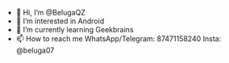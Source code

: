 - 👋 Hi, I’m @BelugaQZ
- 👀 I’m interested in Android
- 🌱 I’m currently learning Geekbrains
- 📫 How to reach me 
WhatsApp/Telegram: 87471158240
Insta: @beluga07

<!---
BelugaQZ/BelugaQZ is a ✨ special ✨ repository because its `README.md` (this file) appears on your GitHub profile.
You can click the Preview link to take a look at your changes.
--->
